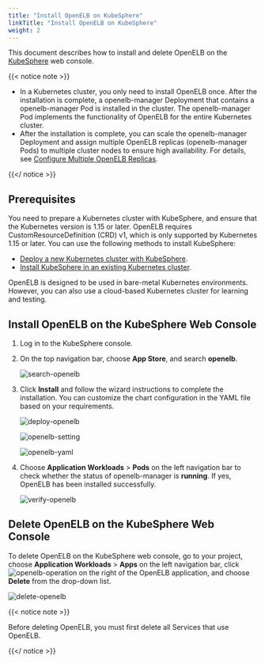 ```yaml
---
title: "Install OpenELB on KubeSphere"
linkTitle: "Install OpenELB on KubeSphere"
weight: 2
---
```


This document describes how to install and delete OpenELB on the [KubeSphere](https://kubesphere.io/) web console.

{{< notice note >}}

- In a Kubernetes cluster, you only need to install OpenELB once. After the installation is complete, a openelb-manager Deployment that contains a openelb-manager Pod is installed in the cluster. The openelb-manager Pod implements the functionality of OpenELB for the entire Kubernetes cluster.
- After the installation is complete, you can scale the openelb-manager Deployment and assign multiple OpenELB replicas (openelb-manager Pods) to multiple cluster nodes to ensure high availability. For details, see [Configure Multiple OpenELB Replicas](/docs/getting-started/configuration/configure-multiple-openelb-replicas/).

{{</ notice >}}

## Prerequisites

You need to prepare a Kubernetes cluster with KubeSphere, and ensure that the Kubernetes version is 1.15 or later. OpenELB requires CustomResourceDefinition (CRD) v1, which is only supported by Kubernetes 1.15 or later. You can use the following methods to install KubeSphere:

* [Deploy a new Kubernetes cluster with KubeSphere](https://kubesphere.io/docs/installing-on-linux/).
* [Install KubeSphere in an existing Kubernetes cluster](https://kubesphere.io/docs/installing-on-kubernetes/).

OpenELB is designed to be used in bare-metal Kubernetes environments. However, you can also use a cloud-based Kubernetes cluster for learning and testing.

## Install OpenELB on the KubeSphere Web Console

1. Log in to the KubeSphere console.

2. On the top navigation bar, choose **App Store**, and search **openelb**.

   ![search-openelb](/images/en/docs/getting-started/installation/install-openelb-on-kubesphere/search-openelb.jpg)

7. Click **Install** and follow the wizard instructions to complete the installation. You can customize the chart configuration in the YAML file based on your requirements.

   ![deploy-openelb](/images/en/docs/getting-started/installation/install-openelb-on-kubesphere/deploy-openelb.png)

   ![openelb-setting](/images/en/docs/getting-started/installation/install-openelb-on-kubesphere/openelb-setting.png)

   ![openelb-yaml](/images/en/docs/getting-started/installation/install-openelb-on-kubesphere/openelb-yaml.png)

8. Choose **Application Workloads** > **Pods** on the left navigation bar to check whether the status of openelb-manager is **running**. If yes, OpenELB has been installed successfully.

   ![verify-openelb](/images/en/docs/getting-started/installation/install-openelb-on-kubesphere/verify-openelb.png)

## Delete OpenELB on the KubeSphere Web Console

To delete OpenELB on the KubeSphere web console, go to your project, choose **Application Workloads** > **Apps** on the left navigation bar, click ![openelb-operation](/images/en/docs/getting-started/installation/install-openelb-on-kubesphere/openelb-operation.jpg) on the right of the OpenELB application, and choose **Delete** from the drop-down list.

![delete-openelb](/images/en/docs/getting-started/installation/install-openelb-on-kubesphere/delete-openelb.png)

{{< notice note >}}

Before deleting OpenELB, you must first delete all Services that use OpenELB.

{{</ notice >}}
